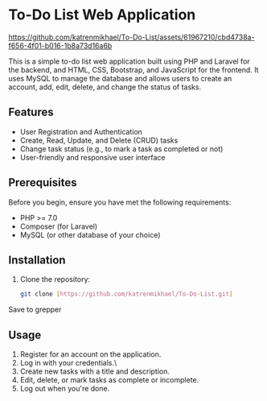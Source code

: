 
# To-Do List Web Application


https://github.com/katrenmikhael/To-Do-List/assets/61967210/cbd4738a-f656-4f01-b016-1b8a73d16a6b


This is a simple to-do list web application built using PHP and Laravel for the backend, and HTML, CSS, Bootstrap, and JavaScript for the frontend. It uses MySQL to manage the database and allows users to create an account, add, edit, delete, and change the status of tasks.

## Features

- User Registration and Authentication
- Create, Read, Update, and Delete (CRUD) tasks
- Change task status (e.g., to mark a task as completed or not)
- User-friendly and responsive user interface

## Prerequisites

Before you begin, ensure you have met the following requirements:

- PHP >= 7.0
- Composer (for Laravel)
- MySQL (or other database of your choice)

## Installation

1. Clone the repository:

   ```bash
   git clone [https://github.com/katrenmikhael/To-Do-List.git]
Save to grepper

## Usage

1. Register for an account on the application.
2. Log in with your credentials.\
3. Create new tasks with a title and description.
4. Edit, delete, or mark tasks as complete or incomplete.
5. Log out when you're done.


